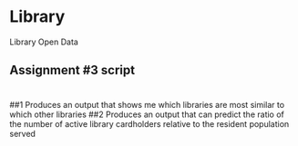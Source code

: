 # Library
Library Open Data

## Assignment #3 script
# 
##1 Produces an output that shows me which libraries are most similar to which other libraries
##2 Produces an output that can predict the ratio of the number of active library cardholders relative to the resident population served
